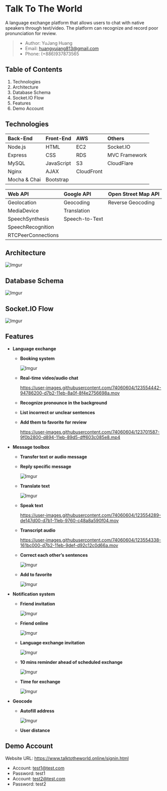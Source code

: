 # Talk To The World
A language exchange platform that allows users to chat with native speakers through text/video. The platform can recognize and record poor pronunciation for review.

>* Author: YuJang Huang
>* Email: huangyujang813@gmail.com
>* Phone: (+886)937873565
## Table of Contents
1. Technologies
2. Architecture
3. Database Schema
4. Socket.IO Flow
5. Features
6. Demo Account

## Technologies
  | Back-End     | Front-End  | AWS        | Others        |
  | :----------- | :--------- | :--------- | :------------ |
  | Node.js      | HTML       | EC2        | Socket.IO     |
  | Express      | CSS        | RDS        | MVC Framework |
  | MySQL        | JavaScript | S3         | CloudFlare    |
  | Nginx        | AJAX       | CloudFront |               |
  | Mocha & Chai | Bootstrap  |            |               |
  
  | Web API            | Google API     | Open Street Map API |
  | :----------------- | :------------- | :------------------ |
  | Geolocation        | Geocoding      | Reverse Geocoding   |
  | MediaDevice        | Translation    |                     |
  | SpeechSynthesis    | Speech-to-Text |                     |
  | SpeechRecognition  |                |                     |
  | RTCPeerConnections |                |                     |

  
## Architecture
![Imgur](https://i.imgur.com/lrE7RB2.png)

## Database Schema
![Imgur](https://i.imgur.com/kFLN9d7.png)

## Socket.IO Flow
![Imgur](https://i.imgur.com/h9XLSSx.png)

## Features
* **Language exchange**
  * **Booking system**

    ![Imgur](https://i.imgur.com/4K7CoFu.gif)
  * **Real-time video/audio chat**

    https://user-images.githubusercontent.com/74060604/123554442-94786200-d7b2-11eb-8a0f-8f4e2756698a.mov
  * **Recognize pronounce in the background**
  * **List incorrect or unclear sentences**
  * **Add them to favorite for review**
  
    https://user-images.githubusercontent.com/74060604/123701587-9f0b2800-d894-11eb-89d5-dff603c085e8.mp4
* **Message toolbox**
  * **Transfer text or audio message**
  * **Reply specific message**

    ![Imgur](https://i.imgur.com/7nfdLGA.gif)
  * **Translate text**

    ![Imgur](https://i.imgur.com/9i2fKEj.gif)
  * **Speak text**

    https://user-images.githubusercontent.com/74060604/123554289-de147d00-d7b1-11eb-9760-c48a8a590f04.mov
  * **Transcript audio**

    https://user-images.githubusercontent.com/74060604/123554338-161bc000-d7b2-11eb-9def-d92c12c0d66a.mov
  * **Correct each other’s sentences**

    ![Imgur](https://i.imgur.com/aijEzP5.gif)
  * **Add to favorite**

    ![Imgur](https://i.imgur.com/GFoQVrA.gif)
* **Notification system**
  * **Friend invitation**

    ![Imgur](https://i.imgur.com/BjRD8l4.gif)
  * **Friend online**

    ![Imgur](https://i.imgur.com/TyyafaG.gif)
  * **Language exchange invitation**

    ![Imgur](https://i.imgur.com/yRz7rZc.gif)
  * **10 mins reminder ahead of scheduled exchange**

    ![Imgur](https://i.imgur.com/cVyv4g6.gif)
  * **Time for exchange**

    ![Imgur](https://i.imgur.com/wMlxhKV.gif)
* **Geocode**
  * **Autofill address**

    ![Imgur](https://i.imgur.com/JsHDfax.gif)
  * **User distance**
 
## Demo Account
Website URL: https://www.talktotheworld.online/signin.html
  * Account: test1@test.com
  * Password: test1
  * Account: test2@test.com
  * Password: test2
